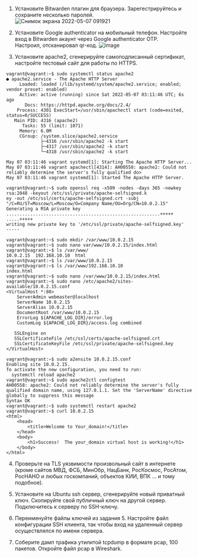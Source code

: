 1. Установите Bitwarden плагин для браузера. Зарегестрируйтесь и сохраните несколько паролей.  
![Снимок экрана 2022-05-07 091921](https://user-images.githubusercontent.com/99823951/167234132-8e8c3bdb-84e4-48be-b862-9aee8c24ace3.jpg)


2. Установите Google authenticator на мобильный телефон. Настройте вход в Bitwarden акаунт через Google authenticator OTP.  
Настроил, отсканировал qr-код.
![image](https://user-images.githubusercontent.com/99823951/167234721-d02975a4-bd6b-44d3-a566-a5c305f8054a.png)

3. Установите apache2, сгенерируйте самоподписанный сертификат, настройте тестовый сайт для работы по HTTPS.  
```
vagrant@vagrant:~$ sudo systemctl status apache2
● apache2.service - The Apache HTTP Server
     Loaded: loaded (/lib/systemd/system/apache2.service; enabled; vendor preset: enabled)
     Active: active (running) since Sat 2022-05-07 03:11:46 UTC; 6s ago
       Docs: https://httpd.apache.org/docs/2.4/
    Process: 4301 ExecStart=/usr/sbin/apachectl start (code=exited, status=0/SUCCESS)
   Main PID: 4316 (apache2)
      Tasks: 55 (limit: 1071)
     Memory: 6.0M
     CGroup: /system.slice/apache2.service
             ├─4316 /usr/sbin/apache2 -k start
             ├─4317 /usr/sbin/apache2 -k start
             └─4318 /usr/sbin/apache2 -k start

May 07 03:11:46 vagrant systemd[1]: Starting The Apache HTTP Server...
May 07 03:11:46 vagrant apachectl[4314]: AH00558: apache2: Could not reliably determine the server's fully qualified do>
May 07 03:11:46 vagrant systemd[1]: Started The Apache HTTP Server.
```
```
vagrant@vagrant:~$ sudo openssl req -x509 -nodes -days 365 -newkey rsa:2048 -keyout /etc/ssl/private/apache-selfsigned.k
ey -out /etc/ssl/certs/apache-selfsigned.crt -subj "/C=RU/ST=Moscow/L=Moscow/O=Company Name/OU=Org/CN=10.0.2.15"
Generating a RSA private key
..........................................................+++++
.....+++++
writing new private key to '/etc/ssl/private/apache-selfsigned.key'
-----
```
```
vagrant@vagrant:~$ sudo mkdir /var/www/10.0.2.15
vagrant@vagrant:~$ sudo nano var/www/10.0.2.15/index.html
vagrant@vagrant:~$ ls /var/www/
10.0.2.15  192.168.10.10  html
vagrant@vagrant:~$ ls /var/www/10.0.2.15
vagrant@vagrant:~$ ls /var/www/192.168.10.10
index.html
vagrant@vagrant:~$ sudo nano /var/www/10.0.2.15/index.html
vagrant@vagrant:~$ sudo nano /etc/apache2/sites-available/10.0.2.15.conf
<VirtualHost *:80>
    ServerAdmin webmaster@localhost
    ServerName 10.0.2.15
    ServerAlias 10.0.2.15
    DocumentRoot /var/www/10.0.2.15
    ErrorLog ${APACHE_LOG_DIR}/error.log
    CustomLog ${APACHE_LOG_DIR}/access.log combined

   SSLEngine on
   SSLCertificateFile /etc/ssl/certs/apache-selfsigned.crt
   SSLCertificateKeyFile /etc/ssl/private/apache-selfsigned.key
</VirtualHost>

vagrant@vagrant:~$ sudo a2ensite 10.0.2.15.conf
Enabling site 10.0.2.15.
To activate the new configuration, you need to run:
  systemctl reload apache2
vagrant@vagrant:~$ sudo apache2ctl configtest
AH00558: apache2: Could not reliably determine the server's fully qualified domain name, using 127.0.1.1. Set the 'ServerName' directive globally to suppress this message
Syntax OK
vagrant@vagrant:~$ sudo systemctl restart apache2
vagrant@vagrant:~$ curl 10.0.2.15
<html>
    <head>
        <title>Welcome to Your_domain!</title>
    </head>
    <body>
        <h1>Success!  The your_domain virtual host is working!</h1>
    </body>
</html>
```




4. Проверьте на TLS уязвимости произвольный сайт в интернете (кроме сайтов МВД, ФСБ, МинОбр, НацБанк, РосКосмос, 
РосАтом, РосНАНО и любых госкомпаний, объектов КИИ, ВПК ... и тому подобное).  

5. Установите на Ubuntu ssh сервер, сгенерируйте новый приватный ключ. Скопируйте свой публичный ключ на другой сервер. Подключитесь к серверу по SSH-ключу.  

6. Переименуйте файлы ключей из задания 5. Настройте файл конфигурации SSH клиента, так чтобы вход на удаленный сервер осуществлялся по имени сервера.  

7. Соберите дамп трафика утилитой tcpdump в формате pcap, 100 пакетов. Откройте файл pcap в Wireshark.  
